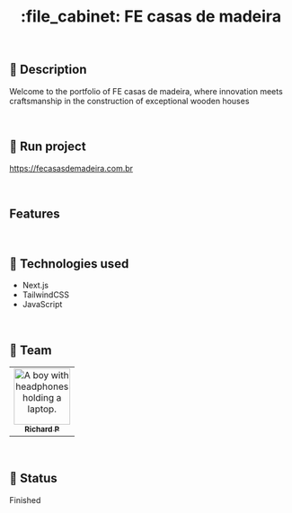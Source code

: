 <h1 align="center">:file_cabinet: FE casas de madeira</h1>

<br>

## :memo: Description

Welcome to the portfolio of FE casas de madeira, where innovation meets craftsmanship in the construction of exceptional wooden houses

<br/>

## :rocket: Run project

https://fecasasdemadeira.com.br

<br>

## Features

<br/>

## :wrench: Technologies used

- Next.js
- TailwindCSS
- JavaScript

<br>

## :handshake: Team

<table>
  <tr>
    <td align="center">
      <a href="https://github.com/Richard-Passos">
        <img src="https://img.freepik.com/vetores-premium/desenho-de-desenho-animado-de-um-programador_29937-8176.jpg" width="100px;" alt="A boy with headphones holding a laptop."/><br>
        <sub>
          <b>Richard P</b>
        </sub>
      </a>
    </td>
  </tr>
</table>

<br>

## :dart: Status

Finished
